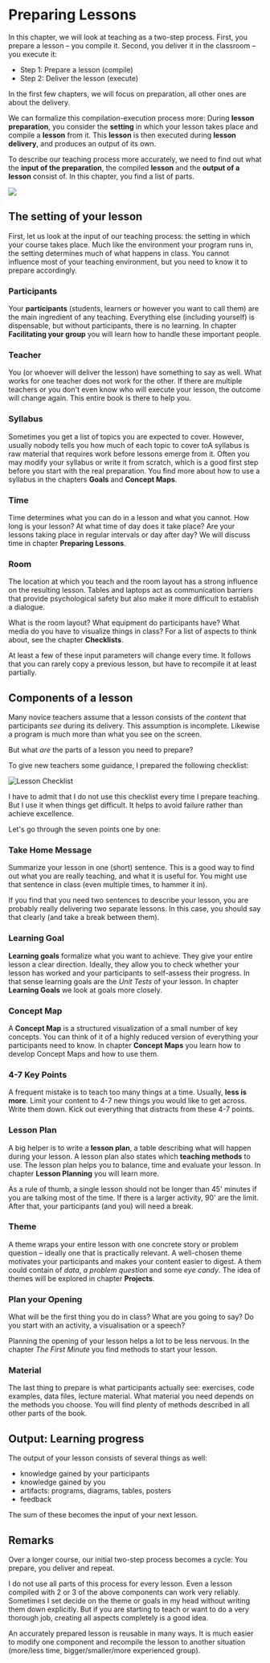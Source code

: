 # Preparing Lessons

In this chapter, we will look at teaching as a two-step process.
First, you prepare a lesson – you compile it. Second, you deliver it in the classroom – you execute it:

* Step 1: Prepare a lesson (compile)
* Step 2: Deliver the lesson (execute)

In the first few chapters, we will focus on preparation, all other ones are about the delivery.

We can formalize this compilation-execution process more: During **lesson preparation**, you consider the **setting** in which your lesson takes place and compile a **lesson** from it. This **lesson** is then executed during **lesson delivery**, and produces an output of its own.

To describe our teaching process more accurately, we need to find out what the **input of the preparation**, the compiled **lesson** and the **output of a lesson** consist of. In this chapter, you find a list of parts.

![](../images/teaching_process.png)

## The setting of your lesson

First, let us look at the input of our teaching process: the setting in which your course takes place. Much like the environment your program runs  in, the setting determines much  of what happens in class. You cannot influence most of your teaching environment, but you need to know it to prepare accordingly.

### Participants
Your **participants** (students, learners or however you want to call them) are the main ingredient of any teaching. Everything else (including yourself) is dispensable, but without participants, there is no learning. In chapter **Facilitating your group** you will learn how to handle these important people.  

### Teacher
You (or whoever will deliver the lesson) have something to say as well. What works for one teacher does not work for the other. If there are multiple teachers or you don't even know who will execute your lesson, the outcome will change again. This entire book is there to help you.

### Syllabus
Sometimes you get a list of topics you are expected to cover. However, usually nobody tells you how much of each topic to cover toA syllabus is raw material that requires work before lessons emerge from it. Often you may modify your syllabus or write it from scratch, which is a good first step before you start with the real preparation. You find more about how to use a syllabus in the chapters **Goals** and **Concept Maps**.

### Time
Time determines what you can do in a lesson and what you cannot. How long is your lesson? At what time of day does it take place? Are your lessons taking place in regular intervals or day after day? We will discuss time in chapter **Preparing Lessons**.

### Room
The location at which you teach and the room layout has a strong influence on the resulting lesson. Tables and laptops act as communication barriers that provide psychological safety but also make it more difficult to establish a dialogue.

What is the room layout? What equipment do participants have? What media do you have to visualize things in class? For a list of aspects to think about, see the chapter **Checklists**.

At least a few of these input parameters will change every time. It follows that you can rarely copy a previous lesson, but have to recompile it at least partially.


## Components of a lesson

Many novice teachers assume that a lesson consists of the *content* that participants *see* during its delivery. This assumption is incomplete. Likewise a program is much more than what you see on the screen.

But what *are* the parts of a lesson you need to prepare?

To give new teachers some guidance, I prepared the following checklist:

![Lesson Checklist](../images/checklist.svg)

I have to admit that I do not use this checklist every time I prepare teaching. But I use it when things get difficult. It helps to avoid failure rather than achieve excellence.

Let's go through the seven points one by one:

### Take Home Message

Summarize your lesson in one (short) sentence. This is a good way to find out what you are really teaching, and what it is useful for. You might use that sentence in class (even multiple times, to hammer it in).

If you find that you need two sentences to describe your lesson, you are probably really delivering two separate lessons. In this case, you should say that clearly (and take a break between them).

### Learning Goal
**Learning goals** formalize what you want to achieve. They give your entire lesson a clear direction. Ideally, they allow you to check whether your lesson has worked and your participants to self-assess their progress. In that sense learning goals are the *Unit Tests* of your lesson. In chapter **Learning Goals** we look at goals more closely.

### Concept Map
A **Concept Map** is a structured visualization of a small number of key concepts. You can think of it of a highly reduced version of everything your participants need to know. In chapter **Concept Maps** you learn how to develop Concept Maps and how to use them.

### 4-7 Key Points

A frequent mistake is to teach too many things at a time. Usually, **less is more**. Limit your content to 4-7 new things you would like to get across. Write them down. Kick out everything that distracts from these 4-7 points.

### Lesson Plan
A big helper is to write a **lesson plan**, a table describing what will happen during your lesson. A lesson plan also states which **teaching methods** to use. The lesson plan helps you to balance, time and evaluate your lesson. In chapter **Lesson Planning** you will learn more.

As a rule of thumb, a single lesson should not be longer than 45' minutes if you are talking most of the time. If there is a larger activity, 90' are the limit. After that, your participants (and you) will need a break.

### Theme
A theme wraps your entire lesson with one concrete story or problem question – ideally one that is practically relevant. A well-chosen theme motivates your participants and makes your content easier to digest.
A them could contain of *data*, *a problem question* and some *eye candy*. The idea of themes will be explored in chapter **Projects**.

### Plan your Opening

What will be the first thing you do in class? What are you going to say? Do you start with an activity, a visualisation or a speech?

Planning the opening of your lesson helps a lot to be less nervous. In the chapter *The First Minute* you find methods to start your lesson.

### Material
The last thing to prepare is what participants actually see: exercises, code examples, data files, lecture material. What material you need depends on the methods you choose. You will find plenty of methods described in all other parts of the book.

## Output: Learning progress
The output of your lesson consists of several things as well:

* knowledge gained by your participants
* knowledge gained by you
* artifacts: programs, diagrams, tables, posters
* feedback

The sum of these becomes the input of your next lesson.

## Remarks

Over a longer course, our initial two-step process becomes a cycle: You prepare, you deliver and repeat.

I do not use all parts of this process for every lesson. Even a lesson compiled with 2 or 3 of the above components can work very reliably. Sometimes I set decide on the theme or goals in my head without writing them down explicitly. But if you are starting to teach or want to do a very thorough job, creating all aspects completely is a good idea.

An accurately prepared lesson is reusable in many ways. It is much easier to modify one component and recompile the lesson to another situation (more/less time, bigger/smaller/more experienced group).
